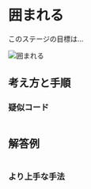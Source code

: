 # 囲まれる

このステージの目標は...

![囲まれる]()




## 考え方と手順

### 疑似コード

```
```

## 解答例

```swift
```

### より上手な手法

```swift
```